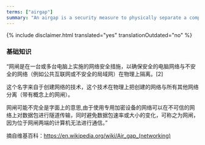 ```yaml
---
terms: ["airgap"]
summary: "An airgap is a security measure to physically separate a computer or device from all other networks, such as the Internet."
---
```


{% include disclaimer.html translated="yes" translationOutdated="no" %}
### 基础知识

“网闸是在一台或多台电脑上实施的网络安全措施，以确保安全的电脑网络与不安全的网络（例如公共互联网或不安全的局域网）在物理上隔离。[2]

这个名字来自于创建网络的技术，这个技术在物理上把创建的网络与所有其他网络分离（带有概念上的网闸）。

网闸可能不完全是字面上的意思,由于使用专用加密设备的网络可以在不可信的网络上对数据包进行隧道传输，同时避免数据包速率或大小的变化，可称之为网闸，因为位于网闸两端的计算机无法进行通信。”

摘自维基百科：https://en.wikipedia.org/wiki/Air_gap_(networking)
